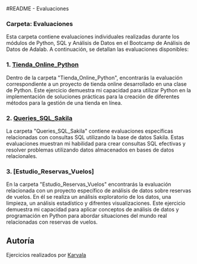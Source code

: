 #README - Evaluaciones

### Carpeta: Evaluaciones

Esta carpeta contiene evaluaciones individuales realizadas durante los módulos de Python, SQL y Análisis de Datos en el Bootcamp de Análisis de Datos de Adalab. A continuación, se detallan las evaluaciones disponibles:

### 1. [Tienda_Online_Python](https://github.com/KarvalaCode/Adalab/tree/main/Evaluaciones/tienda_online_python)

Dentro de la carpeta "Tienda_Online_Python", encontrarás la evaluación correspondiente a un proyecto de tienda online desarrollado en una clase de Python. Este ejercicio demuestra mi capacidad para utilizar Python en la implementación de soluciones prácticas para la creación de diferentes métodos para la gestión de una tienda en línea.

### 2. [Queries_SQL_Sakila](https://github.com/KarvalaCode/Adalab/tree/main/Evaluaciones/queries_SQL_sakila)

La carpeta "Queries_SQL_Sakila" contiene evaluaciones específicas relacionadas con consultas SQL utilizando la base de datos Sakila. Estas evaluaciones muestran mi habilidad para crear consultas SQL efectivas y resolver problemas utilizando datos almacenados en bases de datos relacionales.

### 3. [Estudio_Reservas_Vuelos]

En la carpeta "Estudio_Reservas_Vuelos" encontrarás la evaluación relacionada con un proyecto específico de análisis de datos sobre reservas de vuelos. En él se realiza un análisis exploratorio de los datos, una limpieza, un análisis estadístico y difrentes visualizaciones. Este ejercicio demuestra mi capacidad para aplicar conceptos de análisis de datos y programación en Python para abordar situaciones del mundo real relacionadas con reservas de vuelos.

## Autoría

Ejercicios realizados por [Karvala](https://github.com/KarvalaCode)
